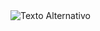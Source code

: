 

<img src="https://github.com/ProfAnaLuizaImpacta/exemploimagem/blob/main/Sem%20t%C3%ADtulo.png)https://github.com/ProfAnaLuizaImpacta/exemploimagem/blob/main/Sem%20t%C3%ADtulo.png" alt="Texto Alternativo">
